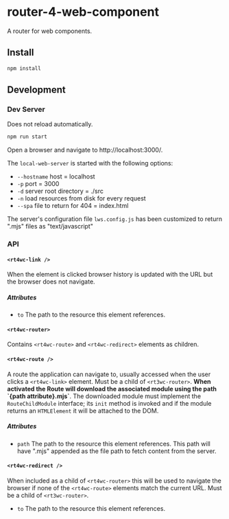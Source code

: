 # router-4-web-component

A router for web components.

## Install

```sh
npm install
```

## Development

### Dev Server

Does not reload automatically.

```sh
npm run start
```

Open a browser and navigate to http://localhost:3000/.

The `local-web-server` is started with the following options:

- `--hostname` host = localhost
- `-p` port = 3000
- `-d` server root directory = ./src
- `-n` load resources from disk for every request
- `--spa` file to return for 404 = index.html

The server's configuration file `lws.config.js` has been customized to return
".mjs" files as "text/javascript"

### API

#### `<rt4wc-link />`

When the element is clicked browser history is updated with the URL but the
browser does not navigate.

##### Attributes

- `to` The path to the resource this element references.

#### `<rt4wc-router>`

Contains `<rt4wc-route>` and `<rt4wc-redirect>` elements as children.

#### `<rt4wc-route />`

A route the application can navigate to, usually accessed when the user clicks a
`<rt4wc-link>` element. Must be a child of `<rt3wc-router>`. **When activated
the Route will download the associated module using the path \`{path
attribute}.mjs\`**. The downloaded module must implement the `RouteChildModule`
interface; its `init` method is invoked and if the module returns an
`HTMLElement` it will be attached to the DOM.

##### Attributes

- `path` The path to the resource this element references. This path will have
  ".mjs" appended as the file path to fetch content from the server.

#### `<rt4wc-redirect />`

When included as a child of `<rt4wc-router>` this will be used to navigate the
browser if none of the `<rt4wc-route>` elements match the current URL. Must be a
child of `<rt3wc-router>`.

- `to` The path to the resource this element references.
